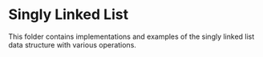 # Singly Linked List

This folder contains implementations and examples of the singly linked list data structure with various operations.

